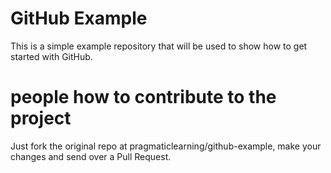 GitHub Example
==============

This is a simple example repository that will be used to show how to get started with GitHub.

people how to contribute to the project
=================

Just fork the original repo at pragmaticlearning/github-example, make your changes and send over a Pull Request.
